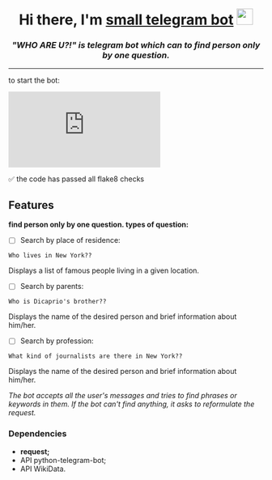 <h1 align="center">Hi there, I'm <a href="https://t.me/WH0_1S_1T_bot" target="_blank">small telegram bot</a> 
<img src="https://github.com/blackcater/blackcater/raw/main/images/Hi.gif" height="32"/></h1>
<h3 align="center"><i>"WHO ARE U?!" is telegram bot which can to find person only by one question.</i></h3>
<hr>
to start the bot:

[![Typing SVG](https://readme-typing-svg.herokuapp.com?color=%2336BCF7&lines=>+python+telegram_main.py)](https://git.io/typing-svg)

:white_check_mark: the code has passed all flake8 checks
## Features

**find person only by one question. types of question:**
- [ ] Search by place of residence:
```
Who lives in New York??
```
Displays a list of famous people living in a given location.
- [ ] Search by parents:
```
Who is Dicaprio's brother??
```
Displays the name of the desired person and brief information about him/her.
- [ ] Search by profession:
```
What kind of journalists are there in New York??
```
Displays the name of the desired person and brief information about him/her.

*The bot accepts all the user's messages and tries to find phrases or keywords in them. If the bot can't find anything, it asks to reformulate the request.*
### Dependencies
- **request;**
- API python-telegram-bot;
- API WikiData.
